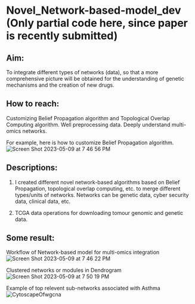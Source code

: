 # Novel_Network-based-model_dev (Only partial code here, since paper is recently submitted)

## Aim:
To integrate different types of networks (data), so that a more comprehensive picture will be obtained for the understanding of genetic mechanisms and the creation of new drugs.

## How to reach:
Customizing Belief Propagation algorithm and Topological Overlap Computing algorithm. Well preprocessing data. Deeply understand multi-omics networks.  

For example, here is how to customize Belief Propagation algorithm.  
![Screen Shot 2023-05-09 at 7 46 56 PM](https://github.com/btbbtzhang/Novel_Network-based-models_dev/assets/34163897/d6505d8d-2c6d-42c6-bd52-7ad624b07ec3)

## Descriptions:
1. I created different novel network-based algorithms based on Belief Propagation, topological overlap computing, etc. to merge different types/units of networks. Networks can be genetic data, cyber security data, clinical data, etc.

2. TCGA data operations for downloading tomour genomic and genetic data.

## Some result:
Workflow of Network-based model for multi-omics integration  
![Screen Shot 2023-05-09 at 7 46 22 PM](https://github.com/btbbtzhang/Novel_Network-based-models_dev/assets/34163897/d4f62623-f882-4ac3-bfc3-19085416e825)

Clustered networks or modules in Dendrogram  
![Screen Shot 2023-05-09 at 7 50 19 PM](https://github.com/btbbtzhang/Novel_Network-based-models_dev/assets/34163897/64a4028f-b753-429f-8b5e-5e85d188c797)

Example of top relevent sub-networks associated with Asthma  
![CytoscapeOfwgcna](https://github.com/btbbtzhang/Novel_Network-based-models_dev/assets/34163897/ae0c3af9-ed38-48d7-9104-405e2ab00264)
